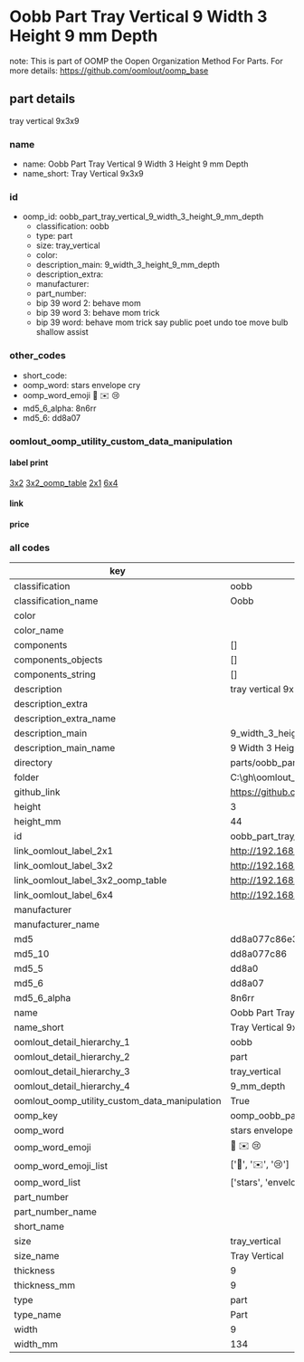 # Oobb Part Tray Vertical 9 Width 3 Height 9 mm Depth  

note: This is part of OOMP the Oopen Organization Method For Parts. For more details: https://github.com/oomlout/oomp_base

##  part details
  



tray vertical 9x3x9



### name
* name: Oobb Part Tray Vertical 9 Width 3 Height 9 mm Depth
* name_short: Tray Vertical 9x3x9 
### id
* oomp_id: oobb_part_tray_vertical_9_width_3_height_9_mm_depth
  * classification: oobb
  * type: part
  * size: tray_vertical
  * color: 
  * description_main: 9_width_3_height_9_mm_depth
  * description_extra: 
  * manufacturer: 
  * part_number: 
  * bip 39 word 2: behave mom
  * bip 39 word 3: behave mom trick
  * bip 39 word: behave mom trick say public poet undo toe move bulb shallow assist

### other_codes
* short_code: 
* oomp_word: stars envelope cry
* oomp_word_emoji :stars: :envelope: :cry:
* md5_6_alpha: 8n6rr
* md5_6: dd8a07






### oomlout_oomp_utility_custom_data_manipulation
#### label print
[3x2](http://192.168.1.245:1112/?label=oomp%208n6rr)
[3x2_oomp_table](http://192.168.1.108:1112/?label=oomp%208n6rr)
[2x1](http://192.168.1.242:1112/?label=oomp%208n6rr)
[6x4](http://192.168.1.55:1112/?label=oomp%208n6rr)    

#### link

                              

#### price







### all codes 
| key | value |  
| --- | --- |  
| classification | oobb |  
| classification_name | Oobb |  
| color |  |  
| color_name |  |  
| components | [] |  
| components_objects | [] |  
| components_string | [] |  
| description | tray vertical 9x3x9 |  
| description_extra |  |  
| description_extra_name |  |  
| description_main | 9_width_3_height_9_mm_depth |  
| description_main_name | 9 Width 3 Height 9 mm Depth |  
| directory | parts/oobb_part_tray_vertical_9_width_3_height_9_mm_depth |  
| folder | C:\gh\oomlout_oobb_version_4_generated_parts\parts\oobb_part_tray_vertical_9_width_3_height_9_mm_depth |  
| github_link | https://github.com/oomlout/oomlout_oomp_part_src/tree/main/parts/oobb_part_tray_vertical_9_width_3_height_9_mm_depth |  
| height | 3 |  
| height_mm | 44 |  
| id | oobb_part_tray_vertical_9_width_3_height_9_mm_depth |  
| link_oomlout_label_2x1 | http://192.168.1.242:1112/?label=oomp%208n6rr |  
| link_oomlout_label_3x2 | http://192.168.1.245:1112/?label=oomp%208n6rr |  
| link_oomlout_label_3x2_oomp_table | http://192.168.1.108:1112/?label=oomp%208n6rr |  
| link_oomlout_label_6x4 | http://192.168.1.55:1112/?label=oomp%208n6rr |  
| manufacturer |  |  
| manufacturer_name |  |  
| md5 | dd8a077c86e39d9e9cd68bffd0e3b0a3 |  
| md5_10 | dd8a077c86 |  
| md5_5 | dd8a0 |  
| md5_6 | dd8a07 |  
| md5_6_alpha | 8n6rr |  
| name | Oobb Part Tray Vertical 9 Width 3 Height 9 mm Depth |  
| name_short | Tray Vertical 9x3x9  |  
| oomlout_detail_hierarchy_1 | oobb |  
| oomlout_detail_hierarchy_2 | part |  
| oomlout_detail_hierarchy_3 | tray_vertical |  
| oomlout_detail_hierarchy_4 | 9_mm_depth |  
| oomlout_oomp_utility_custom_data_manipulation | True |  
| oomp_key | oomp_oobb_part_tray_vertical_9_width_3_height_9_mm_depth |  
| oomp_word | stars envelope cry |  
| oomp_word_emoji | :stars: :envelope: :cry: |  
| oomp_word_emoji_list | [':stars:', ':envelope:', ':cry:'] |  
| oomp_word_list | ['stars', 'envelope', 'cry'] |  
| part_number |  |  
| part_number_name |  |  
| short_name |  |  
| size | tray_vertical |  
| size_name | Tray Vertical |  
| thickness | 9 |  
| thickness_mm | 9 |  
| type | part |  
| type_name | Part |  
| width | 9 |  
| width_mm | 134 |  
